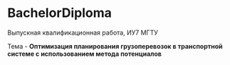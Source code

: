 # BachelorDiploma
Выпускная квалификационная работа, ИУ7 МГТУ

Тема - **Оптимизация планирования грузоперевозок в транспортной системе с использованием метода потенциалов**
